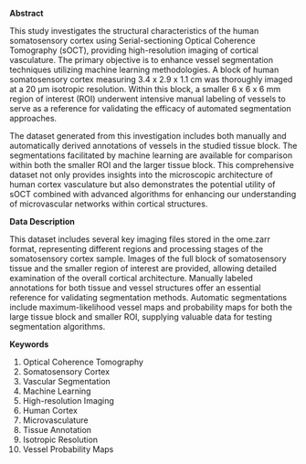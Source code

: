 **Abstract**

This study investigates the structural characteristics of the human somatosensory cortex using Serial-sectioning Optical Coherence Tomography (sOCT), providing high-resolution imaging of cortical vasculature. The primary objective is to enhance vessel segmentation techniques utilizing machine learning methodologies. A block of human somatosensory cortex measuring 3.4 x 2.9 x 1.1 cm was thoroughly imaged at a 20 µm isotropic resolution. Within this block, a smaller 6 x 6 x 6 mm region of interest (ROI) underwent intensive manual labeling of vessels to serve as a reference for validating the efficacy of automated segmentation approaches. 

The dataset generated from this investigation includes both manually and automatically derived annotations of vessels in the studied tissue block. The segmentations facilitated by machine learning are available for comparison within both the smaller ROI and the larger tissue block. This comprehensive dataset not only provides insights into the microscopic architecture of human cortex vasculature but also demonstrates the potential utility of sOCT combined with advanced algorithms for enhancing our understanding of microvascular networks within cortical structures.

**Data Description**

This dataset includes several key imaging files stored in the ome.zarr format, representing different regions and processing stages of the somatosensory cortex sample. Images of the full block of somatosensory tissue and the smaller region of interest are provided, allowing detailed examination of the overall cortical architecture. Manually labeled annotations for both tissue and vessel structures offer an essential reference for validating segmentation methods. Automatic segmentations include maximum-likelihood vessel maps and probability maps for both the large tissue block and smaller ROI, supplying valuable data for testing segmentation algorithms.

**Keywords**

1. Optical Coherence Tomography
2. Somatosensory Cortex
3. Vascular Segmentation
4. Machine Learning
5. High-resolution Imaging
6. Human Cortex
7. Microvasculature
8. Tissue Annotation
9. Isotropic Resolution
10. Vessel Probability Maps